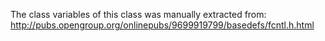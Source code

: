 The class variables of this class was manually extracted from: 
http://pubs.opengroup.org/onlinepubs/9699919799/basedefs/fcntl.h.html